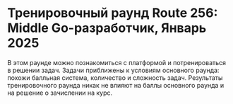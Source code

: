# Тренировочный раунд Route 256: Middle Go-разработчик, Январь 2025
В этом раунде можно познакомиться с платформой и потренироваться в решении задач. Задачи приближены к условиям основного раунда: похожи балльная система, количество и сложность задач. Результаты тренировочного раунда никак не влияют на баллы основного раунда и на решение о зачислении на курс.
